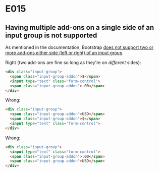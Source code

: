 # E015
## Having multiple add-ons on a single side of an input group is not supported

As mentioned in the documentation, Bootstrap [does not support two or more add-ons either side (left or right) of an input group](http://getbootstrap.com/components/#input-groups).

Right (two add-ons are fine so long as they're on *different* sides):
```html
<div class="input-group">
  <span class="input-group-addon">$</span>
  <input type="text" class="form-control">
  <span class="input-group-addon">.00</span>
</div>
```

Wrong:
```html
<div class="input-group">
  <span class="input-group-addon">USD</span>
  <span class="input-group-addon">$</span>
  <input type="text" class="form-control">
</div>
```

Wrong:
```html
<div class="input-group">
  <input type="text" class="form-control">
  <span class="input-group-addon">.00</span>
  <span class="input-group-addon">USD</span>
</div>
```